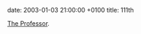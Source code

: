 date: 2003-01-03 21:00:00 +0100
title: 111th

[The Professor](http://www.tolkiensociety.org/toast/ 'toast na 111. urodziny').
